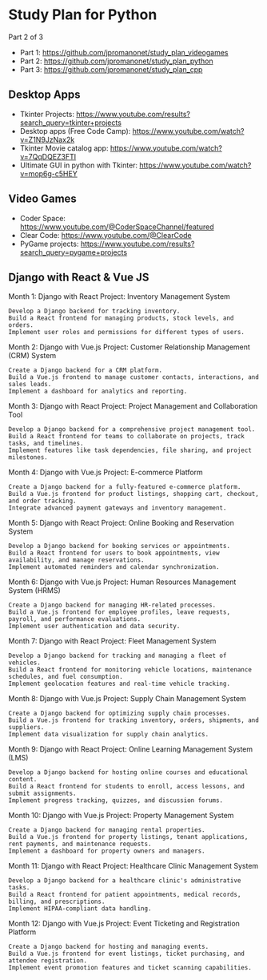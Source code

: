 # Study Plan for Python

Part 2 of 3
- Part 1: https://github.com/jpromanonet/study_plan_videogames
- Part 2: https://github.com/jpromanonet/study_plan_python
- Part 3: https://github.com/jpromanonet/study_plan_cpp

## Desktop Apps

- Tkinter Projects: https://www.youtube.com/results?search_query=tkinter+projects
- Desktop apps (Free Code Camp): https://www.youtube.com/watch?v=Z1N9JzNax2k
- Tkinter Movie catalog app: https://www.youtube.com/watch?v=7QqDQEZ3FTI
- Ultimate GUI in python with Tkinter: https://www.youtube.com/watch?v=mop6g-c5HEY
  
## Video Games

- Coder Space: https://www.youtube.com/@CoderSpaceChannel/featured
- Clear Code: https://www.youtube.com/@ClearCode
- PyGame projects: https://www.youtube.com/results?search_query=pygame+projects
  
## Django with React & Vue JS

Month 1: Django with React
Project: Inventory Management System

    Develop a Django backend for tracking inventory.
    Build a React frontend for managing products, stock levels, and orders.
    Implement user roles and permissions for different types of users.

Month 2: Django with Vue.js
Project: Customer Relationship Management (CRM) System

    Create a Django backend for a CRM platform.
    Build a Vue.js frontend to manage customer contacts, interactions, and sales leads.
    Implement a dashboard for analytics and reporting.

Month 3: Django with React
Project: Project Management and Collaboration Tool

    Develop a Django backend for a comprehensive project management tool.
    Build a React frontend for teams to collaborate on projects, track tasks, and timelines.
    Implement features like task dependencies, file sharing, and project milestones.

Month 4: Django with Vue.js
Project: E-commerce Platform

    Create a Django backend for a fully-featured e-commerce platform.
    Build a Vue.js frontend for product listings, shopping cart, checkout, and order tracking.
    Integrate advanced payment gateways and inventory management.

Month 5: Django with React
Project: Online Booking and Reservation System

    Develop a Django backend for booking services or appointments.
    Build a React frontend for users to book appointments, view availability, and manage reservations.
    Implement automated reminders and calendar synchronization.

Month 6: Django with Vue.js
Project: Human Resources Management System (HRMS)

    Create a Django backend for managing HR-related processes.
    Build a Vue.js frontend for employee profiles, leave requests, payroll, and performance evaluations.
    Implement user authentication and data security.

Month 7: Django with React
Project: Fleet Management System

    Develop a Django backend for tracking and managing a fleet of vehicles.
    Build a React frontend for monitoring vehicle locations, maintenance schedules, and fuel consumption.
    Implement geolocation features and real-time vehicle tracking.

Month 8: Django with Vue.js
Project: Supply Chain Management System

    Create a Django backend for optimizing supply chain processes.
    Build a Vue.js frontend for tracking inventory, orders, shipments, and suppliers.
    Implement data visualization for supply chain analytics.

Month 9: Django with React
Project: Online Learning Management System (LMS)

    Develop a Django backend for hosting online courses and educational content.
    Build a React frontend for students to enroll, access lessons, and submit assignments.
    Implement progress tracking, quizzes, and discussion forums.

Month 10: Django with Vue.js
Project: Property Management System

    Create a Django backend for managing rental properties.
    Build a Vue.js frontend for property listings, tenant applications, rent payments, and maintenance requests.
    Implement a dashboard for property owners and managers.

Month 11: Django with React
Project: Healthcare Clinic Management System

    Develop a Django backend for a healthcare clinic's administrative tasks.
    Build a React frontend for patient appointments, medical records, billing, and prescriptions.
    Implement HIPAA-compliant data handling.

Month 12: Django with Vue.js
Project: Event Ticketing and Registration Platform

    Create a Django backend for hosting and managing events.
    Build a Vue.js frontend for event listings, ticket purchasing, and attendee registration.
    Implement event promotion features and ticket scanning capabilities.

